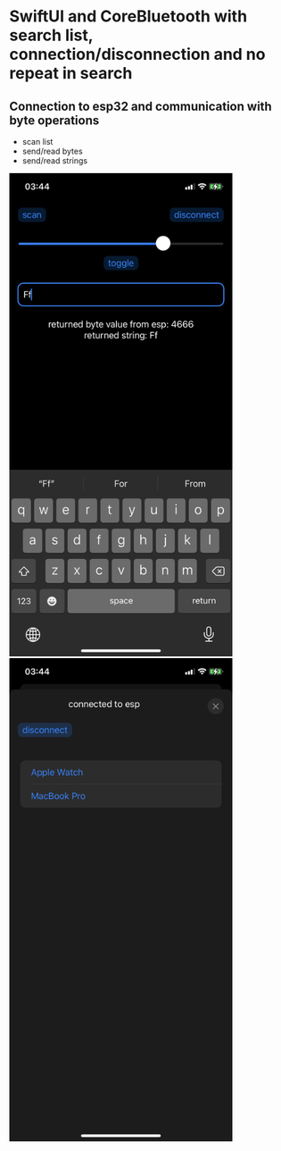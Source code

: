 # SwiftUI and CoreBluetooth with search list, connection/disconnection and no repeat in search
## Connection to esp32 and communication with byte operations

- scan list
- send/read bytes
- send/read strings

<p align='left'>
<img src='https://github.com/purpln/purpln/blob/main/images/bluetooth/bluetooth.png?raw=true' width='400' />
<img src='https://github.com/purpln/purpln/blob/main/images/bluetooth/bluetooth1.png?raw=true' width='400' />
</p>
